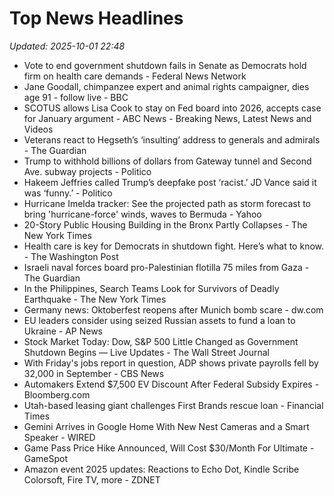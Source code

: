 # Top News Headlines

_Updated: 2025-10-01 22:48_

- Vote to end government shutdown fails in Senate as Democrats hold firm on health care demands - Federal News Network
- Jane Goodall, chimpanzee expert and animal rights campaigner, dies age 91 - follow live - BBC
- SCOTUS allows Lisa Cook to stay on Fed board into 2026, accepts case for January argument - ABC News - Breaking News, Latest News and Videos
- Veterans react to Hegseth’s ‘insulting’ address to generals and admirals - The Guardian
- Trump to withhold billions of dollars from Gateway tunnel and Second Ave. subway projects - Politico
- Hakeem Jeffries called Trump’s deepfake post ‘racist.’ JD Vance said it was ‘funny.’ - Politico
- Hurricane Imelda tracker: See the projected path as storm forecast to bring 'hurricane-force' winds, waves to Bermuda - Yahoo
- 20-Story Public Housing Building in the Bronx Partly Collapses - The New York Times
- Health care is key for Democrats in shutdown fight. Here’s what to know. - The Washington Post
- Israeli naval forces board pro-Palestinian flotilla 75 miles from Gaza - The Guardian
- In the Philippines, Search Teams Look for Survivors of Deadly Earthquake - The New York Times
- Germany news: Oktoberfest reopens after Munich bomb scare - dw.com
- EU leaders consider using seized Russian assets to fund a loan to Ukraine - AP News
- Stock Market Today: Dow, S&P 500 Little Changed as Government Shutdown Begins — Live Updates - The Wall Street Journal
- With Friday's jobs report in question, ADP shows private payrolls fell by 32,000 in September - CBS News
- Automakers Extend $7,500 EV Discount After Federal Subsidy Expires - Bloomberg.com
- Utah-based leasing giant challenges First Brands rescue loan - Financial Times
- Gemini Arrives in Google Home With New Nest Cameras and a Smart Speaker - WIRED
- Game Pass Price Hike Announced, Will Cost $30/Month For Ultimate - GameSpot
- Amazon event 2025 updates: Reactions to Echo Dot, Kindle Scribe Colorsoft, Fire TV, more - ZDNET